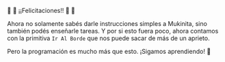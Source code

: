 :clap: :clap: ¡¡Felicitaciones!! :tada: :tada:

Ahora no solamente sabés darle instrucciones simples a Mukinita, sino también podés enseñarle tareas. Y por si esto fuera poco, ahora contamos con la primitiva `Ir Al Borde` que nos puede sacar de más de un aprieto.

Pero la programación es mucho más que esto. ¡Sigamos aprendiendo! :muscle: